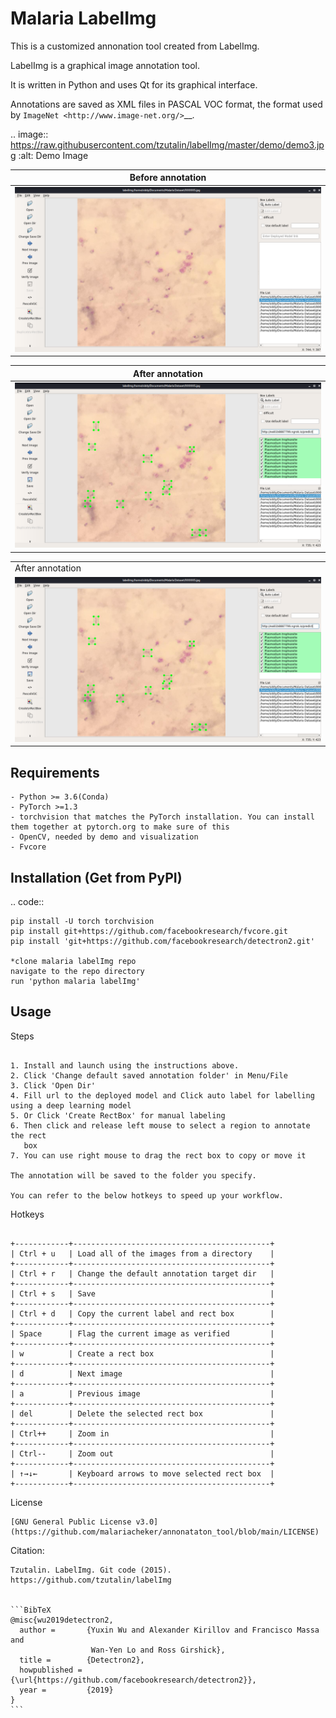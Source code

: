 Malaria LabelImg
================

This is a customized annonation tool created from LabelImg.

LabelImg is a graphical image annotation tool.

It is written in Python and uses Qt for its graphical interface.

Annotations are saved as XML files in PASCAL VOC format, the format used
by `ImageNet <http://www.image-net.org/>`__.

.. image:: https://raw.githubusercontent.com/tzutalin/labelImg/master/demo/demo3.jpg
     :alt: Demo Image
     
|Before annotation|
|------|
|<img src="screenshots/before-annotation.png" >|

|After annotation|
|------|
|<img src="screenshots/after-annotation.png" >|

 

<table>
  <tr>
    <td>After annotation</td>
  </tr>
  <tr>
    <td><img src="screenshots/after-annotation.png" ></td>
  </tr>
</table>


Requirements
------------------

    - Python >= 3.6(Conda)
    - PyTorch >=1.3
    - torchvision that matches the PyTorch installation. You can install them together at pytorch.org to make sure of this
    - OpenCV, needed by demo and visualization
    - Fvcore



Installation (Get from PyPI)
------------------
.. code::

    pip install -U torch torchvision
    pip install git+https://github.com/facebookresearch/fvcore.git
    pip install 'git+https://github.com/facebookresearch/detectron2.git'
    
    *clone malaria labelImg repo  
    navigate to the repo directory
    run 'python malaria labelImg'
    
   
Usage
-----

Steps 
~~~~~

1. Install and launch using the instructions above.
2. Click 'Change default saved annotation folder' in Menu/File
3. Click 'Open Dir'
4. Fill url to the deployed model and Click auto label for labelling using a deep learning model
5. Or Click 'Create RectBox' for manual labeling
6. Then click and release left mouse to select a region to annotate the rect
   box
7. You can use right mouse to drag the rect box to copy or move it

The annotation will be saved to the folder you specify.

You can refer to the below hotkeys to speed up your workflow.

~~~~~~~~~~~~~~~~~~~~~~~~~~


Hotkeys
~~~~~~~

+------------+--------------------------------------------+
| Ctrl + u   | Load all of the images from a directory    |
+------------+--------------------------------------------+
| Ctrl + r   | Change the default annotation target dir   |
+------------+--------------------------------------------+
| Ctrl + s   | Save                                       |
+------------+--------------------------------------------+
| Ctrl + d   | Copy the current label and rect box        |
+------------+--------------------------------------------+
| Space      | Flag the current image as verified         |
+------------+--------------------------------------------+
| w          | Create a rect box                          |
+------------+--------------------------------------------+
| d          | Next image                                 |
+------------+--------------------------------------------+
| a          | Previous image                             |
+------------+--------------------------------------------+
| del        | Delete the selected rect box               |
+------------+--------------------------------------------+
| Ctrl++     | Zoom in                                    |
+------------+--------------------------------------------+
| Ctrl--     | Zoom out                                   |
+------------+--------------------------------------------+
| ↑→↓←       | Keyboard arrows to move selected rect box  |
+------------+--------------------------------------------+

~~~~~~~~~~~~~~~~~~~~~~~~~~

License
~~~~~~~
[GNU General Public License v3.0](https://github.com/malariacheker/annonataton_tool/blob/main/LICENSE)

~~~~~~~~~~~~~~~~~~~~~~~~~~

Citation: 
~~~~~~~
Tzutalin. LabelImg. Git code (2015). https://github.com/tzutalin/labelImg


```BibTeX
@misc{wu2019detectron2,
  author =       {Yuxin Wu and Alexander Kirillov and Francisco Massa and
                  Wan-Yen Lo and Ross Girshick},
  title =        {Detectron2},
  howpublished = {\url{https://github.com/facebookresearch/detectron2}},
  year =         {2019}
}
```
